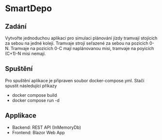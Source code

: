 # SmartDepo

## Zadání
Vytvořte jednoduchou aplikaci pro simulaci plánování jízdy tramvají stojících za sebou na jedné koleji. Tramvaje strojí seřazené za sebou na pozicích 0-N. Tramvaje na pozicích 0-C mají naplánovanou misi, tramvaje na poyicích (C+1)-N misi nemají.

## Spuštění
Pro spuštění aplikace je připraven soubor docker-compose.yml. Stačí spustit následující příkazy
- docker compose build
- docker compose run -d

## Applikace
- Backend: REST API (InMemoryDb)
- Frontend: Blazor Web App

